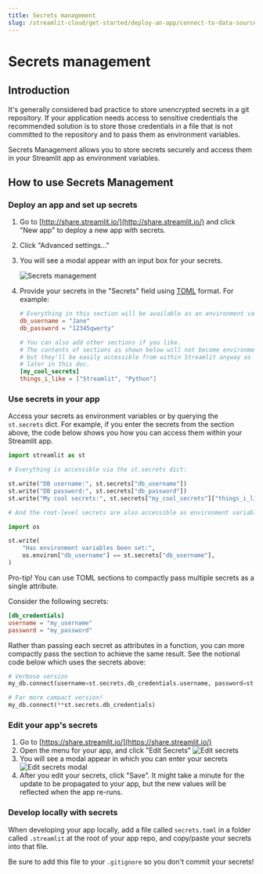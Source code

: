 ```yaml
---
title: Secrets management
slug: /streamlit-cloud/get-started/deploy-an-app/connect-to-data-sources/secrets-management
---
```


# Secrets management

## Introduction

It's generally considered bad practice to store unencrypted secrets in a git repository. If your application needs access to sensitive credentials the recommended solution is to store those credentials in a file that is not committed to the repository and to pass them as environment variables.

Secrets Management allows you to store secrets securely and access them in your Streamlit app as environment variables.

## How to use Secrets Management

### Deploy an app and set up secrets

1. Go to [http://share.streamlit.io/](http://share.streamlit.io/) and click "New app" to deploy a new app with secrets.
2. Click "Advanced settings..."
3. You will see a modal appear with an input box for your secrets.

   ![Secrets management](/images/streamlit-cloud/secrets-management.png)

4. Provide your secrets in the "Secrets" field using [TOML](https://toml.io/en/latest) format. For example:

   ```toml
   # Everything in this section will be available as an environment variable
   db_username = "Jane"
   db_password = "12345qwerty"

   # You can also add other sections if you like.
   # The contents of sections as shown below will not become environment variables,
   # but they'll be easily accessible from within Streamlit anyway as we show
   # later in this doc.
   [my_cool_secrets]
   things_i_like = ["Streamlit", "Python"]
   ```

### Use secrets in your app

Access your secrets as environment variables or by querying the `st.secrets` dict. For example, if you enter the secrets from the section above, the code below shows you how you can access them within your Streamlit app.

```python
import streamlit as st

# Everything is accessible via the st.secrets dict:

st.write("DB username:", st.secrets["db_username"])
st.write("DB password:", st.secrets["db_password"])
st.write("My cool secrets:", st.secrets["my_cool_secrets"]["things_i_like"])

# And the root-level secrets are also accessible as environment variables:

import os

st.write(
    "Has environment variables been set:",
    os.environ["db_username"] == st.secrets["db_username"],
)
```

Pro-tip! You can use TOML sections to compactly pass multiple secrets as a single attribute.

Consider the following secrets:

```toml
[db_credentials]
username = "my_username"
password = "my_password"
```

Rather than passing each secret as attributes in a function, you can more compactly pass the section to achieve the same result. See the notional code below which uses the secrets above:

```python
# Verbose version
my_db.connect(username=st.secrets.db_credentials.username, password=st.secrets.db_credentials.password)

# Far more compact version!
my_db.connect(**st.secrets.db_credentials)
```

### Edit your app's secrets

1. Go to [https://share.streamlit.io/](https://share.streamlit.io/)
2. Open the menu for your app, and click "Edit Secrets"
   ![Edit secrets](/images/streamlit-cloud/edit-secrets.png)
3. You will see a modal appear in which you can enter your secrets
   ![Edit secrets modal](/images/streamlit-cloud/edit-secrets-1.png)
4. After you edit your secrets, click "Save". It might take a minute for the update to be propagated to your app, but the new values will be reflected when the app re-runs.

### Develop locally with secrets

When developing your app locally, add a file called `secrets.toml` in a folder called `.streamlit` at the root of your app repo, and copy/paste your secrets into that file.

<Important>

Be sure to add this file to your `.gitignore` so you don't commit your secrets!

</Important>
